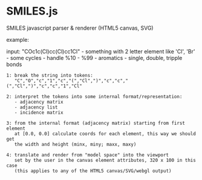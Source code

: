 SMILES.js
=========

SMILES javascript parser &amp; renderer (HTML5 canvas, SVG)

example:
<!--

<html>
   <head>
      <script type="text/javascript" src="SMILES.js" />
   </head>
   <body>
      <canvas id="2,4,6-Trichloroanisole"
              width="320"
              height="100"
              data-SMILES="COc1c(Cl)cc(Cl)cc1Cl">
      </canvas>
   </body>
</html>

-->

input: "COc1c(Cl)cc(Cl)cc1Cl"
       - something with 2 letter element like 'Cl', 'Br'
       - some cycles
       - handle %10 - %99
       - aromatics
       - single, double, tripple bonds

    1: break the string into tokens:
       "C","O","c","1","c","(","Cl",")","c","c","(","Cl",")","c","c","1","Cl"

    2: interpret the tokens into some internal format/representation:
       - adjacency matrix
       - adjacency list
       - incidence matrix

    3: from the internal format (adjacency matrix) starting from first element
       at [0.0, 0.0] calculate coords for each element, this way we should get
       the width and height (minx, miny; maxx, maxy)
       
    4: translate and render from "model space" into the viewport
       set by the user in the canvas element attributes, 320 x 100 in this case
       (this applies to any of the HTML5 canvas/SVG/webgl output)

